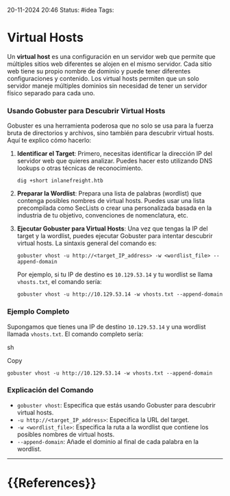  20-11-2024 20:46
Status: #idea
Tags:

# Virtual Hosts

Un **virtual host** es una configuración en un servidor web que permite que múltiples sitios web diferentes se alojen en el mismo servidor. Cada sitio web tiene su propio nombre de dominio y puede tener diferentes configuraciones y contenido. Los virtual hosts permiten que un solo servidor maneje múltiples dominios sin necesidad de tener un servidor físico separado para cada uno.

### Usando Gobuster para Descubrir Virtual Hosts

Gobuster es una herramienta poderosa que no solo se usa para la fuerza bruta de directorios y archivos, sino también para descubrir virtual hosts. Aquí te explico cómo hacerlo:

1. **Identificar el Target**: Primero, necesitas identificar la dirección IP del servidor web que quieres analizar. Puedes hacer esto utilizando DNS lookups o otras técnicas de reconocimiento.

    ```
    dig +short inlanefreight.htb
    ```

1. **Preparar la Wordlist**: Prepara una lista de palabras (wordlist) que contenga posibles nombres de virtual hosts. Puedes usar una lista precompilada como SecLists o crear una personalizada basada en la industria de tu objetivo, convenciones de nomenclatura, etc.
    
3. **Ejecutar Gobuster para Virtual Hosts**: Una vez que tengas la IP del target y la wordlist, puedes ejecutar Gobuster para intentar descubrir virtual hosts. La sintaxis general del comando es:

    ```
    gobuster vhost -u http://<target_IP_address> -w <wordlist_file> --append-domain
    ```

	Por ejemplo, si tu IP de destino es `10.129.53.14` y tu wordlist se llama `vhosts.txt`, el comando sería:
 
    ```
    gobuster vhost -u http://10.129.53.14 -w vhosts.txt --append-domain
    ```


### Ejemplo Completo

Supongamos que tienes una IP de destino `10.129.53.14` y una wordlist llamada `vhosts.txt`. El comando completo sería:

sh

Copy

```
gobuster vhost -u http://10.129.53.14 -w vhosts.txt --append-domain
```

### Explicación del Comando

- `gobuster vhost`: Especifica que estás usando Gobuster para descubrir virtual hosts.
- `-u http://<target_IP_address>`: Especifica la URL del target.
- `-w <wordlist_file>`: Especifica la ruta a la wordlist que contiene los posibles nombres de virtual hosts.
- `--append-domain`: Añade el dominio al final de cada palabra en la wordlist.





---
# {{References}}